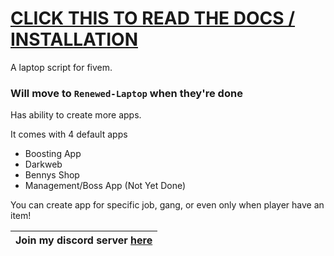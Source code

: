 # [CLICK THIS TO READ THE DOCS / INSTALLATION](https://justlazzy.github.io/docs/free-scripts/jl-laptop/)

<tr/>

A laptop script for fivem.

### Will move to `Renewed-Laptop` when they're done

Has ability to create more apps.

It comes with 4 default apps

- Boosting App
- Darkweb
- Bennys Shop
- Management/Boss App (Not Yet Done)

You can create app for specific job, gang, or even only when player have an item!

| Join my discord server [here](https://discord.gg/fqUjRyhW2z) |
| ------------------------------------------------------------ |
